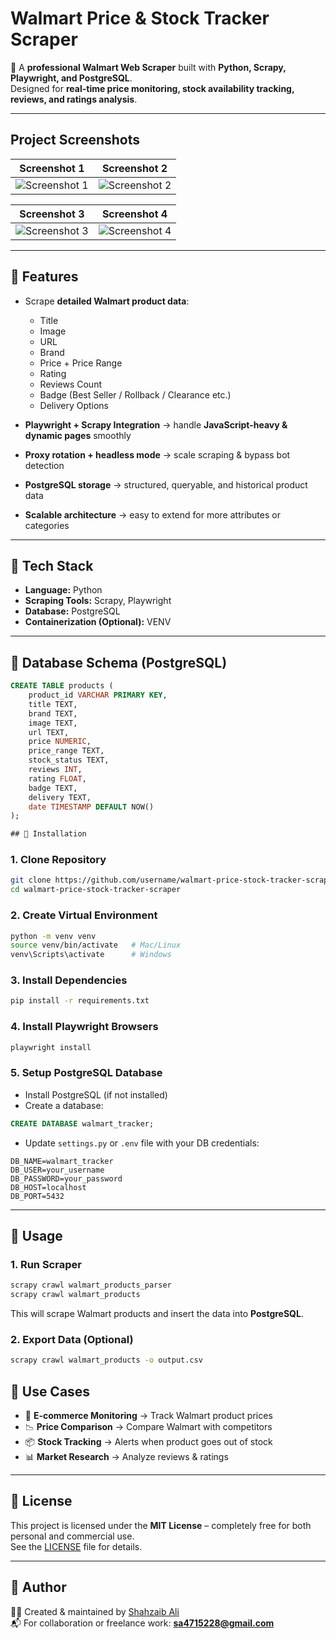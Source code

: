 # Walmart Price & Stock Tracker Scraper

🚀 A **professional Walmart Web Scraper** built with **Python, Scrapy, Playwright, and PostgreSQL**.  
Designed for **real-time price monitoring, stock availability tracking, reviews, and ratings analysis**.  

---
## Project Screenshots

| Screenshot 1 | Screenshot 2 |
|--------------|--------------|
| ![Screenshot 1](images/img1.png) | ![Screenshot 2](images/img2.png) |

| Screenshot 3 | Screenshot 4 |
|--------------|--------------|
| ![Screenshot 3](images/img3.png) | ![Screenshot 4](images/img4.png) |
---
## 🔹 Features
- Scrape **detailed Walmart product data**:
  - Title  
  - Image  
  - URL  
  - Brand  
  - Price + Price Range  
  - Rating  
  - Reviews Count  
  - Badge (Best Seller / Rollback / Clearance etc.)  
  - Delivery Options  

- **Playwright + Scrapy Integration** → handle **JavaScript-heavy & dynamic pages** smoothly  
- **Proxy rotation + headless mode** → scale scraping & bypass bot detection  
- **PostgreSQL storage** → structured, queryable, and historical product data  
- **Scalable architecture** → easy to extend for more attributes or categories  

---

## 🔹 Tech Stack
- **Language:** Python  
- **Scraping Tools:** Scrapy, Playwright  
- **Database:** PostgreSQL  
- **Containerization (Optional):** VENV  

---

## 🔹 Database Schema (PostgreSQL)  
```sql
CREATE TABLE products (
    product_id VARCHAR PRIMARY KEY,
    title TEXT,
    brand TEXT,
    image TEXT,
    url TEXT,
    price NUMERIC,
    price_range TEXT,
    stock_status TEXT,
    reviews INT,
    rating FLOAT,
    badge TEXT,
    delivery TEXT,
    date TIMESTAMP DEFAULT NOW()
);

## 🔹 Installation
```
### 1. Clone Repository
```bash
git clone https://github.com/username/walmart-price-stock-tracker-scraper.git
cd walmart-price-stock-tracker-scraper
```

### 2. Create Virtual Environment
```bash
python -m venv venv
source venv/bin/activate   # Mac/Linux
venv\Scripts\activate      # Windows
```

### 3. Install Dependencies
```bash
pip install -r requirements.txt
```

### 4. Install Playwright Browsers
```bash
playwright install
```

### 5. Setup PostgreSQL Database
- Install PostgreSQL (if not installed)  
- Create a database:
```sql
CREATE DATABASE walmart_tracker;
```
- Update `settings.py` or `.env` file with your DB credentials:
```
DB_NAME=walmart_tracker
DB_USER=your_username
DB_PASSWORD=your_password
DB_HOST=localhost
DB_PORT=5432
```

---

## 🔹 Usage

### 1. Run Scraper
```bash
scrapy crawl walmart_products_parser
scrapy crawl walmart_products
```
This will scrape Walmart products and insert the data into **PostgreSQL**.

### 2. Export Data (Optional)
```bash
scrapy crawl walmart_products -o output.csv
```
## 🔹 Use Cases
- 🛒 **E-commerce Monitoring** → Track Walmart product prices  
- 📉 **Price Comparison** → Compare Walmart with competitors  
- 📦 **Stock Tracking** → Alerts when product goes out of stock  
- 📊 **Market Research** → Analyze reviews & ratings  

---

## 🔹 License
This project is licensed under the **MIT License** – completely free for both personal and commercial use.  
See the [LICENSE](LICENSE) file for details.  

---

## 🔹 Author
👨‍💻 Created & maintained by [Shahzaib Ali](https://github.com/shahzaib-1-no)  
📬 For collaboration or freelance work: **sa4715228@gmail.com**  

